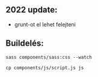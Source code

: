 ## 2022 update:

* grunt-ot el lehet felejteni

## Buildelés:

	sass components/sass:css --watch

	cp components/js/script.js js
	